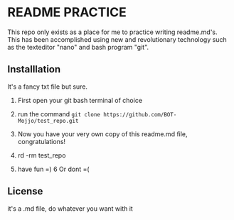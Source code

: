 # README PRACTICE #

This repo only exists as a place for me to practice writing readme.md's.
This has been accomplished using new and revolutionary technology such as the 
texteditor "nano" and bash program "git".

## Installlation ##

It's a fancy txt file but sure.
1. First open your git bash terminal of choice
2. run the command `git clone https://github.com/BOT-Mojjo/test_repo.git`
3. Now you have your very own copy of this readme.md file, congratulations!
4. rd -rm test_repo

5. have fun =) 
6 Or dont =(

## License ##
it's a .md file, do whatever you want with it


